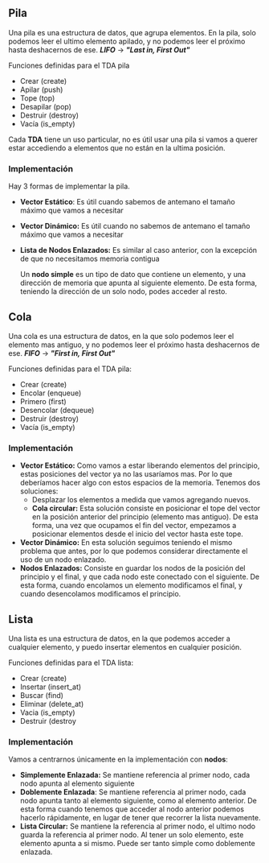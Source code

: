 ## Pila

Una pila es una estructura de datos, que agrupa elementos. En la pila, solo podemos leer el ultimo elemento apilado, y no podemos leer el próximo hasta deshacernos de ese. ***LIFO*** $\to$ ***"Last in, First Out"***

Funciones definidas para el TDA pila

- Crear (create)
- Apilar (push)
- Tope (top)
- Desapilar (pop)
- Destruir (destroy)
- Vacía (is_empty)

Cada **TDA** tiene un uso particular, no es útil usar una pila si vamos a querer estar accediendo a elementos que no están en la ultima posición.

### Implementación

Hay 3 formas de implementar la pila.

- **Vector Estático**: Es útil cuando sabemos de antemano el tamaño máximo que vamos a necesitar
- **Vector Dinámico:** Es útil cuando no sabemos de antemano el tamaño máximo que vamos a necesitar
- **Lista de Nodos Enlazados:** Es similar al caso anterior, con la excepción de que no necesitamos memoria contigua

	Un **nodo simple** es un tipo de dato que contiene un elemento, y una dirección de memoria que apunta al siguiente elemento. De esta forma, teniendo la dirección de un solo nodo, podes acceder al resto.

## Cola

Una cola es una estructura de datos, en la que solo podemos leer el elemento mas antiguo, y no podemos leer el próximo hasta deshacernos de ese. ***FIFO*** $\to$ ***"First in, First Out"***

Funciones definidas para el TDA pila:

- Crear (create)
- Encolar (enqueue)
- Primero (first)
- Desencolar (dequeue)
- Destruir (destroy)
- Vacía (is_empty)

### Implementación

- **Vector Estático:** Como vamos a estar liberando elementos del principio, estas posiciones del vector ya no las usaríamos mas. Por lo que deberíamos hacer algo con estos espacios de la memoria. Tenemos dos soluciones:
	- Desplazar los elementos a medida que vamos agregando nuevos.
	- **Cola circular:** Esta solución consiste en posicionar el tope del vector en la posición anterior del principio (elemento mas antiguo). De esta forma, una vez que ocupamos el fin del vector, empezamos a posicionar elementos desde el inicio del vector hasta este tope.
- **Vector Dinámico:** En esta solución seguimos teniendo el mismo problema que antes, por lo que podemos considerar directamente el uso de un nodo enlazado.
- **Nodos Enlazados:** Consiste en guardar los nodos de la posición del principio y el final, y que cada nodo este conectado con el siguiente. De esta forma, cuando encolamos un elemento modificamos el final, y cuando desencolamos modificamos el principio.

## Lista

Una lista es una estructura de datos, en la que podemos acceder a cualquier elemento, y puedo insertar elementos en cualquier posición.

Funciones definidas para el TDA lista:

- Crear (create)
- Insertar (insert_at)
- Buscar (find)
- Eliminar (delete_at)
- Vacia (is_empty)
- Destruir (destroy

### Implementación

Vamos a centrarnos únicamente en la implementación con **nodos**:

- **Simplemente Enlazada:** Se mantiene referencia al primer nodo, cada nodo apunta al elemento siguiente
- **Doblemente Enlazada**: Se mantiene referencia al primer nodo, cada nodo apunta tanto al elemento siguiente, como al elemento anterior. De esta forma cuando tenemos que acceder al nodo anterior podemos hacerlo rápidamente, en lugar de tener que recorrer la lista nuevamente.
- **Lista Circular:** Se mantiene la referencia al primer nodo, el ultimo nodo guarda la referencia al primer nodo. Al tener un solo elemento, este elemento apunta a si mismo. Puede ser tanto simple como doblemente enlazada.
